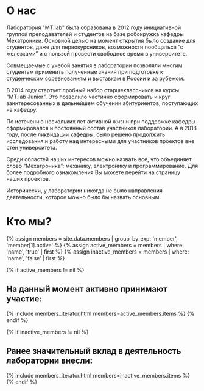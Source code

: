 ---
---

# О нас

Лаборатория "MT.lab" была образована в 2012 году инициативной группой преподавателей и студентов на базе робокружка кафедры Мехатроники. Основной целью на момент открытия было создание для студентов, даже для первокурсников, возможности пообщаться “с железками” и с пользой провести свободное время в университете.

Совмещаемые с учебой занятия в лаборатории позволяли многим студентам применить полученные знания при подготовке к студенческим соревнованиям и выставкам в России и за рубежом.

В 2014 году стартует пробный набор старшеклассников на курсы "MT.lab Junior". Это позволило частично сформировать и круг заинтересованных в дальнейшем обучении абитуриентов, поступающих на кафедру.

По истечению нескольких лет активной жизни при поддержке кафедры сформировался и постоянный состав участников лаборатории. А в 2018 году, после ликвидации кафедры, было решено продолжить исследования и работу над интересными для участников проектов вне стен университета.

Среди областей наших интересов можно назвать все, что объединяет слово “Мехатроника”: механику, электронику и программирование. Для более подробного ознакомления Вы можете перейти на страницу наших проектов.

Исторически, у лаборатории никогда не было направления деятельности, которое можно было бы назвать основным.

# Кто мы?

{% assign members = site.data.members | group_by_exp: 'member', 'member[1].active' %}
{% assign active_members = members | where: 'name', 'true' | first %}
{% assign inactive_members = members | where: 'name', 'false' | first %}

{% if active_members != nil %}
## На данный момент активно принимают участие:
{% include members_iterator.html members=active_members.items %}
{% endif %}

{% if inactive_members != nil %}
## Ранее значительный вклад в деятельность лаборатории внесли:
{% include members_iterator.html members=inactive_members.items %}
{% endif %}




